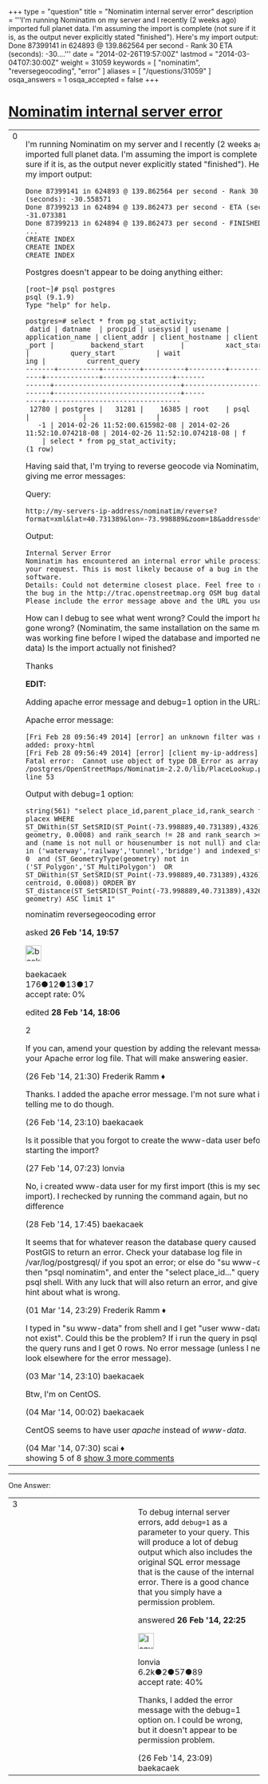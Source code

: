 +++
type = "question"
title = "Nominatim internal server error"
description = '''I&#x27;m running Nominatim on my server and I recently (2 weeks ago) imported full planet data. I&#x27;m assuming the import is complete (not sure if it is, as the output never explicitly stated &quot;finished&quot;). Here&#x27;s my import output: Done 87399141 in 624893 @ 139.862564 per second - Rank 30 ETA (seconds): -30....'''
date = "2014-02-26T19:57:00Z"
lastmod = "2014-03-04T07:30:00Z"
weight = 31059
keywords = [ "nominatim", "reversegeocoding", "error" ]
aliases = [ "/questions/31059" ]
osqa_answers = 1
osqa_accepted = false
+++

<div class="headNormal">

# [Nominatim internal server error](/questions/31059/nominatim-internal-server-error)

</div>

<div id="main-body">

<div id="askform">

<table id="question-table" style="width:100%;">
<colgroup>
<col style="width: 50%" />
<col style="width: 50%" />
</colgroup>
<tbody>
<tr>
<td style="width: 30px; vertical-align: top"><div class="vote-buttons">
<span id="post-31059-upvote" class="ajax-command post-vote up" rel="nofollow" title="I like this post (click again to cancel)"> </span>
<div id="post-31059-score" class="post-score" title="current number of votes">
0
</div>
<span id="post-31059-downvote" class="ajax-command post-vote down" rel="nofollow" title="I dont like this post (click again to cancel)"> </span> <span id="favorite-mark" class="ajax-command favorite-mark" rel="nofollow" title="mark/unmark this question as favorite (click again to cancel)"> </span>
<div id="favorite-count" class="favorite-count">
&#10;</div>
</div></td>
<td><div id="item-right">
<div class="question-body">
<p>I'm running Nominatim on my server and I recently (2 weeks ago) imported full planet data. I'm assuming the import is complete (not sure if it is, as the output never explicitly stated "finished"). Here's my import output:</p>
<pre><code>Done 87399141 in 624893 @ 139.862564 per second - Rank 30 ETA (seconds): -30.558571
Done 87399213 in 624894 @ 139.862473 per second - ETA (seconds): -31.073381
Done 87399213 in 624894 @ 139.862473 per second - FINISHED
...
CREATE INDEX
CREATE INDEX
CREATE INDEX</code></pre>
<p>Postgres doesn't appear to be doing anything either:</p>
<pre><code>[root~]# psql postgres
psql (9.1.9)
Type &quot;help&quot; for help.
&#10;postgres=# select * from pg_stat_activity;
 datid | datname  | procpid | usesysid | usename | application_name | client_addr | client_hostname | client
_port |         backend_start         |          xact_start           |          query_start          | wait
ing |          current_query
-------+----------+---------+----------+---------+------------------+-------------+-----------------+-------
------+-------------------------------+-------------------------------+-------------------------------+-----
----+---------------------------------
 12780 | postgres |   31281 |    16385 | root    | psql             |             |                 |
   -1 | 2014-02-26 11:52:00.615982-08 | 2014-02-26 11:52:10.074218-08 | 2014-02-26 11:52:10.074218-08 | f
    | select * from pg_stat_activity;
(1 row)</code></pre>
<p>Having said that, I'm trying to reverse geocode via Nominatim, but it's giving me error messages:</p>
<p>Query:</p>
<pre><code>http://my-servers-ip-address/nominatim/reverse?format=xml&amp;lat=40.731389&amp;lon=-73.998889&amp;zoom=18&amp;addressdetails=1</code></pre>
<p>Output:</p>
<pre><code>Internal Server Error
Nominatim has encountered an internal error while processing your request. This is most likely because of a bug in the software.
Details: Could not determine closest place. Feel free to report the bug in the http://trac.openstreetmap.org OSM bug database. Please include the error message above and the URL you used.</code></pre>
<p>How can I debug to see what went wrong? Could the import have gone wrong? (Nominatim, the same installation on the same machine, was working fine before I wiped the database and imported new data) Is the import actually not finished?</p>
<p>Thanks</p>
<p><strong>EDIT:</strong></p>
<p>Adding apache error message and debug=1 option in the URL:</p>
<p>Apache error message:</p>
<pre><code>[Fri Feb 28 09:56:49 2014] [error] an unknown filter was not added: proxy-html
[Fri Feb 28 09:56:49 2014] [error] [client my-ip-address] PHP Fatal error:  Cannot use object of type DB_Error as array in /postgres/OpenStreetMaps/Nominatim-2.2.0/lib/PlaceLookup.php on line 53</code></pre>
<p>Output with debug=1 option:</p>
<pre><code>string(561) &quot;select place_id,parent_place_id,rank_search from placex WHERE ST_DWithin(ST_SetSRID(ST_Point(-73.998889,40.731389),4326), geometry, 0.0008) and rank_search != 28 and rank_search &gt;= 30 and (name is not null or housenumber is not null) and class not in (&#39;waterway&#39;,&#39;railway&#39;,&#39;tunnel&#39;,&#39;bridge&#39;) and indexed_status = 0  and (ST_GeometryType(geometry) not in (&#39;ST_Polygon&#39;,&#39;ST_MultiPolygon&#39;)  OR ST_DWithin(ST_SetSRID(ST_Point(-73.998889,40.731389),4326), centroid, 0.0008)) ORDER BY ST_distance(ST_SetSRID(ST_Point(-73.998889,40.731389),4326), geometry) ASC limit 1&quot;</code></pre>
</div>
<div id="question-tags" class="tags-container tags">
<span class="post-tag tag-link-nominatim" rel="tag" title="see questions tagged &#39;nominatim&#39;">nominatim</span> <span class="post-tag tag-link-reversegeocoding" rel="tag" title="see questions tagged &#39;reversegeocoding&#39;">reversegeocoding</span> <span class="post-tag tag-link-error" rel="tag" title="see questions tagged &#39;error&#39;">error</span>
</div>
<div id="question-controls" class="post-controls">
&#10;</div>
<div class="post-update-info-container">
<div class="post-update-info post-update-info-user">
<p>asked <strong>26 Feb '14, 19:57</strong></p>
<img src="https://secure.gravatar.com/avatar/61de868d7785f30711497cecbdddf5f4?s=32&amp;d=identicon&amp;r=g" class="gravatar" width="32" height="32" alt="baekacaek&#39;s gravatar image" />
<p><span>baekacaek</span><br />
<span class="score" title="176 reputation points">176</span><span title="12 badges"><span class="badge1">●</span><span class="badgecount">12</span></span><span title="13 badges"><span class="silver">●</span><span class="badgecount">13</span></span><span title="17 badges"><span class="bronze">●</span><span class="badgecount">17</span></span><br />
<span class="accept_rate" title="Rate of the user&#39;s accepted answers">accept rate:</span> <span title="baekacaek has no accepted answers">0%</span></p>
</div>
<div class="post-update-info post-update-info-edited">
<p><span> edited <strong>28 Feb '14, 18:06</strong> </span></p>
</div>
</div>
<div id="comments-container-31059" class="comments-container">
<span id="31064"></span>
<div id="comment-31064" class="comment">
<div id="post-31064-score" class="comment-score">
2
</div>
<div class="comment-text">
<p>If you can, amend your question by adding the relevant messages of your Apache error log file. That will make answering easier.</p>
</div>
<div id="comment-31064-info" class="comment-info">
<span class="comment-age">(26 Feb '14, 21:30)</span> <span class="comment-user userinfo">Frederik Ramm ♦</span>
</div>
</div>
<span id="31069"></span>
<div id="comment-31069" class="comment">
<div id="post-31069-score" class="comment-score">
&#10;</div>
<div class="comment-text">
<p>Thanks. I added the apache error message. I'm not sure what it's telling me to do though.</p>
</div>
<div id="comment-31069-info" class="comment-info">
<span class="comment-age">(26 Feb '14, 23:10)</span> <span class="comment-user userinfo">baekacaek</span>
</div>
</div>
<span id="31072"></span>
<div id="comment-31072" class="comment">
<div id="post-31072-score" class="comment-score">
&#10;</div>
<div class="comment-text">
<p>Is it possible that you forgot to create the www-data user before starting the import?</p>
</div>
<div id="comment-31072-info" class="comment-info">
<span class="comment-age">(27 Feb '14, 07:23)</span> <span class="comment-user userinfo">lonvia</span>
</div>
</div>
<span id="31124"></span>
<div id="comment-31124" class="comment">
<div id="post-31124-score" class="comment-score">
&#10;</div>
<div class="comment-text">
<p>No, i created www-data user for my first import (this is my second import). I rechecked by running the command again, but no difference</p>
</div>
<div id="comment-31124-info" class="comment-info">
<span class="comment-age">(28 Feb '14, 17:45)</span> <span class="comment-user userinfo">baekacaek</span>
</div>
</div>
<span id="31139"></span>
<div id="comment-31139" class="comment">
<div id="post-31139-score" class="comment-score">
&#10;</div>
<div class="comment-text">
<p>It seems that for whatever reason the database query caused PostGIS to return an error. Check your database log file in /var/log/postgresql/ if you spot an error; or else do "su www-data", then "psql nominatim", and enter the "select place_id..." query in the psql shell. With any luck that will also return an error, and give us a hint about what is wrong.</p>
</div>
<div id="comment-31139-info" class="comment-info">
<span class="comment-age">(01 Mar '14, 23:29)</span> <span class="comment-user userinfo">Frederik Ramm ♦</span>
</div>
</div>
<span id="31242"></span>
<div id="comment-31242" class="comment not_top_scorer">
<div id="post-31242-score" class="comment-score">
&#10;</div>
<div class="comment-text">
<p>I typed in "su www-data" from shell and I get "user www-data does not exist". Could this be the problem? If i run the query in psql shell, the query runs and I get 0 rows. No error message (unless I need to look elsewhere for the error message).</p>
</div>
<div id="comment-31242-info" class="comment-info">
<span class="comment-age">(03 Mar '14, 23:10)</span> <span class="comment-user userinfo">baekacaek</span>
</div>
</div>
<span id="31244"></span>
<div id="comment-31244" class="comment not_top_scorer">
<div id="post-31244-score" class="comment-score">
&#10;</div>
<div class="comment-text">
<p>Btw, I'm on CentOS.</p>
</div>
<div id="comment-31244-info" class="comment-info">
<span class="comment-age">(04 Mar '14, 00:02)</span> <span class="comment-user userinfo">baekacaek</span>
</div>
</div>
<span id="31252"></span>
<div id="comment-31252" class="comment not_top_scorer">
<div id="post-31252-score" class="comment-score">
&#10;</div>
<div class="comment-text">
<p>CentOS seems to have user <em>apache</em> instead of <em>www-data</em>.</p>
</div>
<div id="comment-31252-info" class="comment-info">
<span class="comment-age">(04 Mar '14, 07:30)</span> <span class="comment-user userinfo">scai ♦</span>
</div>
</div>
</div>
<div id="comment-tools-31059" class="comment-tools">
<span class="comments-showing"> showing 5 of 8 </span> <a href="#" class="show-all-comments-link">show 3 more comments</a>
</div>
<div class="clear">
&#10;</div>
<div id="comment-31059-form-container" class="comment-form-container">
&#10;</div>
<div class="clear">
&#10;</div>
</div></td>
</tr>
</tbody>
</table>

------------------------------------------------------------------------

<div class="tabBar">

<span id="sort-top"></span>

<div class="headQuestions">

One Answer:

</div>

</div>

<span id="31066"></span>

<div id="answer-container-31066" class="answer">

<table style="width:100%;">
<colgroup>
<col style="width: 50%" />
<col style="width: 50%" />
</colgroup>
<tbody>
<tr>
<td style="width: 30px; vertical-align: top"><div class="vote-buttons">
<span id="post-31066-upvote" class="ajax-command post-vote up" rel="nofollow" title="I like this post (click again to cancel)"> </span>
<div id="post-31066-score" class="post-score" title="current number of votes">
3
</div>
<span id="post-31066-downvote" class="ajax-command post-vote down" rel="nofollow" title="I dont like this post (click again to cancel)"> </span>
</div></td>
<td><div class="item-right">
<div class="answer-body">
<p>To debug internal server errors, add <code>debug=1</code> as a parameter to your query. This will produce a lot of debug output which also includes the original SQL error message that is the cause of the internal error. There is a good chance that you simply have a permission problem.</p>
</div>
<div class="answer-controls post-controls">
&#10;</div>
<div class="post-update-info-container">
<div class="post-update-info post-update-info-user">
<p>answered <strong>26 Feb '14, 22:25</strong></p>
<img src="https://secure.gravatar.com/avatar/d888b712d85dee0aa304297f2dc697c7?s=32&amp;d=identicon&amp;r=g" class="gravatar" width="32" height="32" alt="lonvia&#39;s gravatar image" />
<p><span>lonvia</span><br />
<span class="score" title="6213 reputation points"><span>6.2k</span></span><span title="2 badges"><span class="badge1">●</span><span class="badgecount">2</span></span><span title="57 badges"><span class="silver">●</span><span class="badgecount">57</span></span><span title="89 badges"><span class="bronze">●</span><span class="badgecount">89</span></span><br />
<span class="accept_rate" title="Rate of the user&#39;s accepted answers">accept rate:</span> <span title="lonvia has 43 accepted answers">40%</span></p>
</div>
</div>
<div id="comments-container-31066" class="comments-container">
<span id="31068"></span>
<div id="comment-31068" class="comment">
<div id="post-31068-score" class="comment-score">
&#10;</div>
<div class="comment-text">
<p>Thanks, I added the error message with the debug=1 option on. I could be wrong, but it doesn't appear to be permission problem.</p>
</div>
<div id="comment-31068-info" class="comment-info">
<span class="comment-age">(26 Feb '14, 23:09)</span> <span class="comment-user userinfo">baekacaek</span>
</div>
</div>
</div>
<div id="comment-tools-31066" class="comment-tools">
&#10;</div>
<div class="clear">
&#10;</div>
<div id="comment-31066-form-container" class="comment-form-container">
&#10;</div>
<div class="clear">
&#10;</div>
</div></td>
</tr>
</tbody>
</table>

</div>

<div class="paginator-container-left">

</div>

</div>

</div>

